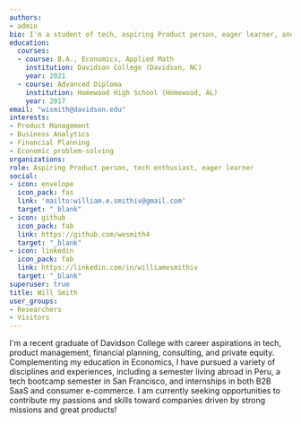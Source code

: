 ```yaml
---
authors:
- admin
bio: I'm a student of tech, aspiring Product person, eager learner, and a recent graduate of Davidson College.
education:
  courses:
  - course: B.A., Economics, Applied Math
    institution: Davidson College (Davidson, NC)
    year: 2021
  - course: Advanced Diploma
    institution: Homewood High School (Homewood, AL)
    year: 2017
email: "wismith@davidson.edu"
interests:
- Product Management
- Business Analytics
- Financial Planning
- Economic problem-solving
organizations:
role: Aspiring Product person, tech enthusiast, eager learner
social:
- icon: envelope
  icon_pack: fas
  link: 'mailto:william.e.smithiv@gmail.com'
  target: "_blank"
- icon: github
  icon_pack: fab
  link: https://github.com/wesmith4
  target: "_blank"
- icon: linkedin
  icon_pack: fab
  link: https://linkedin.com/in/williamesmithiv
  target: "_blank"
superuser: true
title: Will Smith
user_groups:
- Researchers
- Visitors
---
```


I'm a recent graduate of Davidson College with career aspirations in tech, product management, financial planning, consulting, and private equity. Complementing my education in Economics, I have pursued a variety of disciplines and experiences, including a semester living abroad in Peru, a tech bootcamp semester in San Francisco, and internships in both B2B SaaS and consumer e-commerce.  I am currently seeking opportunities to contribute my passions and skills toward companies driven by strong missions and great products!
